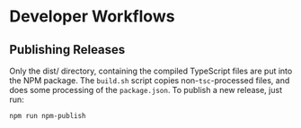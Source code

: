 # Developer Workflows

## Publishing Releases

Only the dist/ directory, containing the compiled TypeScript files are put into the NPM package. The
`build.sh` script copies non-`tsc`-processed files, and does some processing of the `package.json`.
To publish a new release, just run:

    npm run npm-publish
